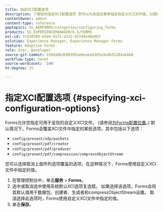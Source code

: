 ```yaml
---
title: 指定XCI配置选项
description: 了解如何指定XCI配置选项 您可以为自适应表单指定自定义XCI文件值，以便在表单渲染时使用该值。
contentOwner: admin
content-type: reference
geptopics: SG_AEMFORMS/categories/configuring_forms
products: SG_EXPERIENCEMANAGER/6.5/FORMS
exl-id: 7cd10389-63e6-41f2-a132-92fd9e40a9b7
solution: Experience Manager, Experience Manager Forms
feature: Adaptive Forms
role: User, Developer
source-git-commit: 539da06db98395ae6eaee8103a3e4b31204abbb8
workflow-type: tm+mt
source-wordcount: '149'
ht-degree: 1%

---
```


# 指定XCI配置选项 {#specifying-xci-configuration-options}

Forms允许您指定可用于呈现的自定义XCI文件。 (请参阅[为Forms配置位置](/help/forms/using/admin-help/configuring-locations-forms.md#configuring-locations-for-forms)。) 默认情况下，Forms会覆盖XCI文件中指定的某些选项，其中包括以下选项：

* `config/present/xdp/packets`
* `config/present/pdf/creator`
* `config/present/pdf/producer`
* `config/present/pdf/compression/compressObjectStream`

您可以选择取消上面所列选项覆盖的选项，在这种情况下，Forms使用自定义XCI文件中指定的值。

1. 在管理控制台中，单击&#x200B;**服务** > **Forms**。
1. 选中或取消选中使用系统默认XCI选项复选框。 如果选择该选项，Forms会将其默认值用于数据包、创建者、生成者和compressObjectStream设置。 取消选择此选项时，Forms使用自定义XCI文件中指定的值。
1. 单击&#x200B;**保存**。

